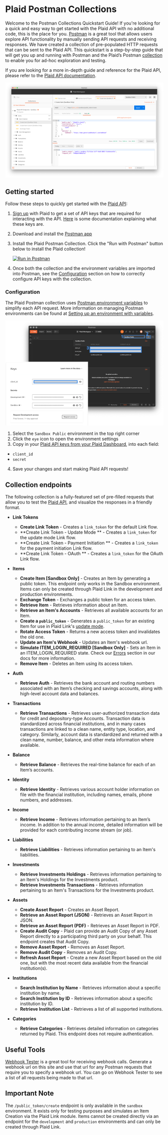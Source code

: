 # Plaid Postman Collections
Welcome to the Postman Collections Quickstart Guide! If you're looking for a quick and easy way to get started with the Plaid API with no additional code, this is the place for you. [Postman](https://www.getpostman.com/product/api-client) is a great tool that allows users explore API functionality by manually sending API requests and receiving responses. We have created a collection of pre-populated HTTP requests that can be sent to the Plaid API. This quickstart is a step-by-step guide that will get you up and running with Postman and the Plaid’s Postman [collection](https://learning.postman.com/docs/postman/collections/intro-to-collections/) to enable you for ad-hoc exploration and testing.

If you are looking for a more in-depth guide and reference for the Plaid API, please refer to the [Plaid API documentation](https://plaid.com/docs/api).

![plaid-postman-overview](/images/plaid-postman-overview.png)

## Getting started
Follow these steps to quickly get started with the [Plaid API](https://plaid.com/docs):

1. [Sign up](https://dashboard.plaid.com/signup) with Plaid to get a set of API keys that are required for interacting with the API. [Here](https://plaid.com/docs/quickstart/#api-keys) is some documentation explaining what these keys are.
2. Download and install the [Postman app](https://www.getpostman.com/downloads/)
3. Install the Plaid Postman Collection. Click the "Run with Postman" button below to install the Plaid collection!
  
    [![Run in Postman](https://run.pstmn.io/button.svg)](https://app.getpostman.com/run-collection/565f9c1a95e6b7353153)

4. Once both the collection and the environment variables are imported into Postman, see the [Configuration](https://github.com/plaid/plaid-postman#configuration) section on how to correctly configure API keys with the collection.

### Configuration
The Plaid Postman collection uses [Postman environment variables](https://learning.getpostman.com/docs/postman/environments_and_globals/intro_to_environments_and_globals/) to simplify each API request. More information on managing Postman environments can be found at [Setting up an environment with variables](https://learning.getpostman.com/docs/postman/environments_and_globals/manage_environments/).

![plaid-postman-configuration](/images/plaid-postman-config.png)

1. Select the `Sandbox Public` environment in the top right corner
2. Click the `eye` icon to open the environment settings
3. Copy in your [Plaid API keys from your Plaid Dashboard](https://dashboard.plaid.com/account/keys), into each field:
  - `client_id`
  - `secret`
4. Save your changes and start making Plaid API requests!

## Collection endpoints
The following collection is a fully-featured set of pre-filled requests that allow you to test the [Plaid API](https://plaid.com/docs), and visualize the responses in a friendly format.

* **Link Tokens**
  * **Create Link Token** - Creates a `link_token` for the default Link flow.
  * **Create Link Token - Update Mode ** - Creates a `link_token` for the update mode Link flow.
  * **Create Link Token - Payment Initiation ** - Creates a `link_token` for the payment initiation Link flow.
  * **Create Link Token - OAuth ** - Creates a `link_token` for the OAuth Link flow.

* **Items**
  * **Create Item [Sandbox Only]** - Creates an Item by generating a public token. This endpoint only works in the Sandbox environment. Items can only be created through Plaid Link in the development and production environments.
  * **Exchange Token** - Exchanges a public token for an access token.
  * **Retrieve Item** - Retrieves information about an Item.
  * **Retrieve an Item's Accounts** - Retrieves all available accounts for an Item.
  * **Create a `public_token`** - Generates a `public_token` for an existing Item for use in Plaid Link's [update mode](https://plaid.com/docs/#updating-items-via-link).
  * **Rotate Access Token** - Returns a new access token and invalidates the old one.
  * **Update an Item's Webhook** - Updates an Item's webhook url.
  * **Simulate ITEM_LOGIN_REQUIRED [Sandbox Only]** - Sets an Item in an ITEM_LOGIN_REQUIRED state. Check our [Errors](https://plaid.com/docs/#errors-overview) section in our docs for more information.
  * **Remove Item** - Deletes an Item using its access token.

* **Auth**
  * **Retrieve Auth** - Retrieves the bank account and routing numbers associated with an Item’s checking and savings accounts, along with high-level account data and balances.

* **Transactions**
  * **Retrieve Transactions** - Retrieves user-authorized transaction data for credit and depository-type Accounts. Transaction data is standardized across financial institutions, and in many cases transactions are linked to a clean name, entity type, location, and category. Similarly, account data is standardized and returned with a clean name, number, balance, and other meta information where available.

* **Balance**
  * **Retrieve Balance** - Retrieves the real-time balance for each of an Item’s accounts.

* **Identity**
  * **Retrieve Identity** -  Retrieves various account holder information on file with the financial institution, including names, emails, phone numbers, and addresses.

* **Income**
  * **Retrieve Income** - Retrieves information pertaining to an Item’s income. In addition to the annual income, detailed information will be provided for each contributing income stream (or job).

* **Liabilities**
  * **Retrieve Liabilities** - Retrieves information pertaining to an Item's liabilities.

* **Investments**
  * **Retrieve Investments Holdings** - Retrieves information pertaining to an Item's Holdings for the Investments product.
  * **Retrieve Investments Transactions** - Retrieves information pertaining to an Item's Transactions for the Investments product.

* **Assets**
  * **Create Asset Report** - Creates an Asset Report.
  * **Retrieve an Asset Report (JSON)** - Retrieves an Asset Report in JSON.
  * **Retrieve an Asset Report (PDF)** - Retrieves an Asset Report in PDF.
  * **Create Audit Copy** - Plaid can provide an Audit Copy of any Asset Report directly to a participating third party on your behalf. This endpoint creates that Audit Copy.
  * **Remove Asset Report** - Removes an Asset Report.
  * **Remove Audit Copy** - Removes an Audit Copy.
  * **Refresh Asset Report** - Create a new Asset Report based on the old one, but with the most recent data available from the financial institution(s).

* **Institutions**
  * **Search Institution by Name** - Retrieves information about a specific institution by name.
  * **Search Institution by ID** - Retrieves information about a specific institution by ID.
  * **Retrieve Institution List** - Retrieves a list of all supported institutions.

* **Categories**
  * **Retrieve Categories** - Retrieves detailed information on categories returned by Plaid. This endpoint does not require authentication.

## Useful Tools
[Webhook Tester](https://webhook.site/) is a great tool for receiving webhook calls. Generate a webhook url on this site and use that url for any Postman requests that require you to specify a webhook url. You can go on Webhook Tester to see a list of all requests being made to that url.


## Important Note
The `/public_token/create` endpoint is only available in the `sandbox` environment. It exists only for testing purposes and simulates an Item Creation via the Plaid Link module. Items cannot be created directly via an endpoint for the `development` and `production` environments and can only be created through Plaid Link.
